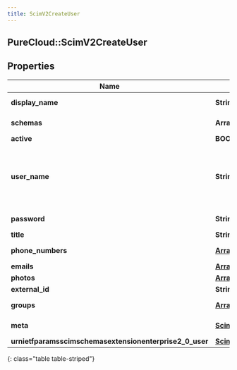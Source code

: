 ```yaml
---
title: ScimV2CreateUser
---
```

## PureCloud::ScimV2CreateUser

## Properties

|Name | Type | Description | Notes|
|------------ | ------------- | ------------- | -------------|
| **display_name** | **String** | Display Name | |
| **schemas** | **Array&lt;String&gt;** | schemas supported | [optional] |
| **active** | **BOOLEAN** | Active flag | [optional] |
| **user_name** | **String** | User Name (Must be Unique) maps to PureCloud e-mail address | |
| **password** | **String** | Password (updateOnly) | [optional] |
| **title** | **String** | Title | [optional] |
| **phone_numbers** | [**Array&lt;ScimPhoneNumber&gt;**](ScimPhoneNumber.html) | Phone numbers | [optional] |
| **emails** | [**Array&lt;ScimEmail&gt;**](ScimEmail.html) | Emails | [optional] |
| **photos** | [**Array&lt;Photo&gt;**](Photo.html) | Photos | [optional] |
| **external_id** | **String** | External ID | [optional] |
| **groups** | [**Array&lt;ScimV2GroupReference&gt;**](ScimV2GroupReference.html) | Group References | [optional] |
| **meta** | [**ScimMetadata**](ScimMetadata.html) | Resource SCIM meta | [optional] |
| **urnietfparamsscimschemasextensionenterprise2_0_user** | [**ScimV2EnterpriseUser**](ScimV2EnterpriseUser.html) |  | [optional] |
{: class="table table-striped"}


